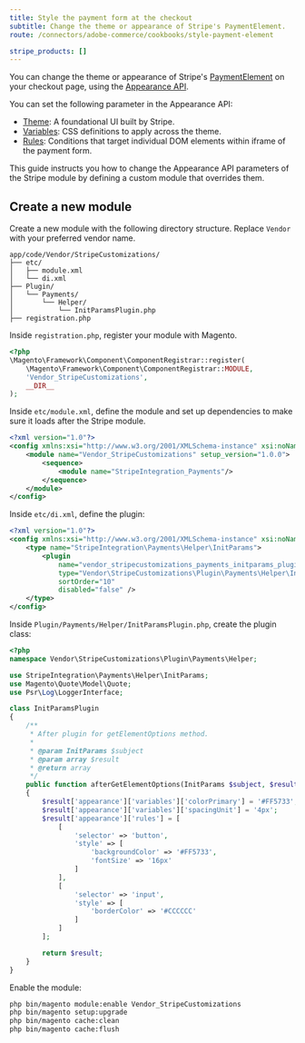 ```yaml
---
title: Style the payment form at the checkout
subtitle: Change the theme or appearance of Stripe's PaymentElement.
route: /connectors/adobe-commerce/cookbooks/style-payment-element

stripe_products: []
---
```




You can change the theme or appearance of Stripe's [PaymentElement](/payments/payment-element) on your checkout page, using the [Appearance API](/elements/appearance-api).

You can set the following parameter in the Appearance API:

 * [Theme](/elements/appearance-api?platform=web#theme): A foundational UI built by Stripe.
 * [Variables](/elements/appearance-api?platform=web#variables): CSS definitions to apply across the theme.
 * [Rules](/elements/appearance-api?platform=web#rules): Conditions that target individual DOM elements within iframe of the payment form.

This guide instructs you how to change the Appearance API parameters of the Stripe module by defining a custom module that overrides them.

## Create a new module

Create a new module with the following directory structure. Replace `Vendor` with your preferred vendor name.

```
app/code/Vendor/StripeCustomizations/
├── etc/
│   ├── module.xml
│   └── di.xml
├── Plugin/
│   └── Payments/
│       └── Helper/
│           └── InitParamsPlugin.php
├── registration.php
```

Inside `registration.php`, register your module with Magento.

```php
<?php
\Magento\Framework\Component\ComponentRegistrar::register(
    \Magento\Framework\Component\ComponentRegistrar::MODULE,
    'Vendor_StripeCustomizations',
    __DIR__
);
```

Inside `etc/module.xml`, define the module and set up dependencies to make sure it loads after the Stripe module.

```xml
<?xml version="1.0"?>
<config xmlns:xsi="http://www.w3.org/2001/XMLSchema-instance" xsi:noNamespaceSchemaLocation="urn:magento:framework:Module/etc/module.xsd">
    <module name="Vendor_StripeCustomizations" setup_version="1.0.0">
        <sequence>
            <module name="StripeIntegration_Payments"/>
        </sequence>
    </module>
</config>
```

Inside `etc/di.xml`, define the plugin:

```xml
<?xml version="1.0"?>
<config xmlns:xsi="http://www.w3.org/2001/XMLSchema-instance" xsi:noNamespaceSchemaLocation="urn:magento:framework:ObjectManager/etc/config.xsd">
    <type name="StripeIntegration\Payments\Helper\InitParams">
        <plugin
            name="vendor_stripecustomizations_payments_initparams_plugin"
            type="Vendor\StripeCustomizations\Plugin\Payments\Helper\InitParamsPlugin"
            sortOrder="10"
            disabled="false" />
    </type>
</config>
```

Inside `Plugin/Payments/Helper/InitParamsPlugin.php`, create the plugin class:

```php
<?php
namespace Vendor\StripeCustomizations\Plugin\Payments\Helper;

use StripeIntegration\Payments\Helper\InitParams;
use Magento\Quote\Model\Quote;
use Psr\Log\LoggerInterface;

class InitParamsPlugin
{
    /**
     * After plugin for getElementOptions method.
     *
     * @param InitParams $subject
     * @param array $result
     * @return array
     */
    public function afterGetElementOptions(InitParams $subject, $result)
    {
        $result['appearance']['variables']['colorPrimary'] = '#FF5733'; // Example: Primary color
        $result['appearance']['variables']['spacingUnit'] = '4px';       // Example: Spacing unit
        $result['appearance']['rules'] = [
            [
                'selector' => 'button',
                'style' => [
                    'backgroundColor' => '#FF5733',
                    'fontSize' => '16px'
                ]
            ],
            [
                'selector' => 'input',
                'style' => [
                    'borderColor' => '#CCCCCC'
                ]
            ]
        ];

        return $result;
    }
}
```

Enable the module:

```sh
php bin/magento module:enable Vendor_StripeCustomizations
php bin/magento setup:upgrade
php bin/magento cache:clean
php bin/magento cache:flush
```
